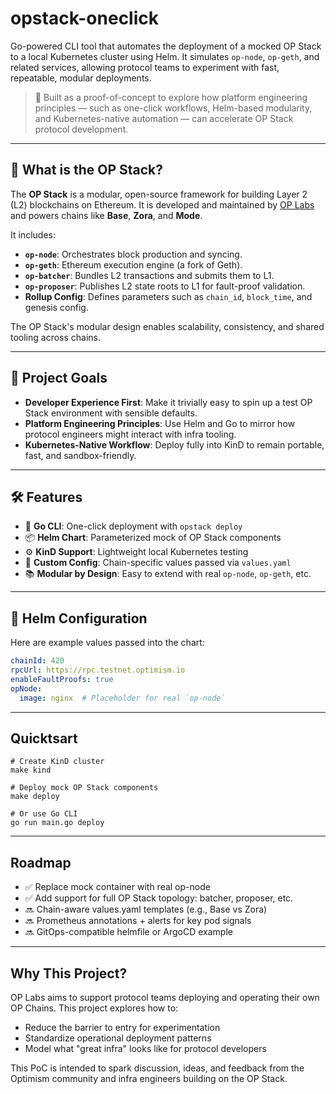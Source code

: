 # opstack-oneclick
Go-powered CLI tool that automates the deployment of a mocked OP Stack to a local Kubernetes cluster using Helm. It simulates `op-node`, `op-geth`, and related services, allowing protocol teams to experiment with fast, repeatable, modular deployments.

> 🧠 Built as a proof-of-concept to explore how platform engineering principles — such as one-click workflows, Helm-based modularity, and Kubernetes-native automation — can accelerate OP Stack protocol development.

---

## 🧱 What is the OP Stack?

The **OP Stack** is a modular, open-source framework for building Layer 2 (L2) blockchains on Ethereum. It is developed and maintained by [OP Labs](https://www.optimism.io/) and powers chains like **Base**, **Zora**, and **Mode**.

It includes:

- **`op-node`**: Orchestrates block production and syncing.
- **`op-geth`**: Ethereum execution engine (a fork of Geth).
- **`op-batcher`**: Bundles L2 transactions and submits them to L1.
- **`op-proposer`**: Publishes L2 state roots to L1 for fault-proof validation.
- **Rollup Config**: Defines parameters such as `chain_id`, `block_time`, and genesis config.

The OP Stack's modular design enables scalability, consistency, and shared tooling across chains.

---

## 🎯 Project Goals

- **Developer Experience First**: Make it trivially easy to spin up a test OP Stack environment with sensible defaults.
- **Platform Engineering Principles**: Use Helm and Go to mirror how protocol engineers might interact with infra tooling.
- **Kubernetes-Native Workflow**: Deploy fully into KinD to remain portable, fast, and sandbox-friendly.

---

## 🛠️ Features

- 🧰 **Go CLI**: One-click deployment with `opstack deploy`
- 📦 **Helm Chart**: Parameterized mock of OP Stack components
- ⚙️ **KinD Support**: Lightweight local Kubernetes testing
- 🔧 **Custom Config**: Chain-specific values passed via `values.yaml`
- 📚 **Modular by Design**: Easy to extend with real `op-node`, `op-geth`, etc.

---

## 📄 Helm Configuration

Here are example values passed into the chart:

```yaml
chainId: 420
rpcUrl: https://rpc.testnet.optimism.io
enableFaultProofs: true
opNode:
  image: nginx  # Placeholder for real `op-node`
```
---

## Quicktsart

```
# Create KinD cluster
make kind

# Deploy mock OP Stack components
make deploy

# Or use Go CLI
go run main.go deploy
```
---

## Roadmap

- ✅ Replace mock container with real op-node
- ✅ Add support for full OP Stack topology: batcher, proposer, etc.
- 🔜 Chain-aware values.yaml templates (e.g., Base vs Zora)
- 🔜 Prometheus annotations + alerts for key pod signals
- 🔜 GitOps-compatible helmfile or ArgoCD example

---

## Why This Project?
OP Labs aims to support protocol teams deploying and operating their own OP Chains. This project explores how to:

- Reduce the barrier to entry for experimentation
- Standardize operational deployment patterns
- Model what "great infra" looks like for protocol developers

This PoC is intended to spark discussion, ideas, and feedback from the Optimism community and infra engineers building on the OP Stack.
